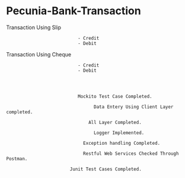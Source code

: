 # Pecunia-Bank-Transaction


Transaction Using Slip        
 

                               - Credit
                               - Debit 
                            
Transaction Using Cheque      

                               - Credit
                               - Debit 
                               
                               
                               
                               
                               Mockito Test Case Completed.
 
                                     Data Entery Using Client Layer completed.
 
                                   All Layer Completed.
 
                                     Logger Implemented.
 
                                 Exception handling Completed.
 
                                 Restful Web Services Checked Through Postman.
 
                            Junit Test Cases Completed.
 

 
